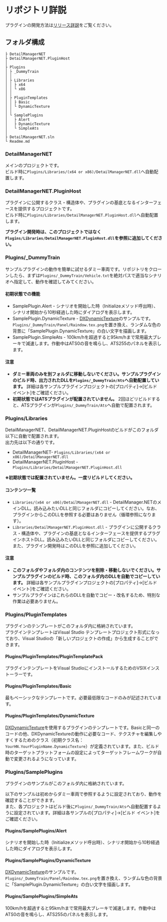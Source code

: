 # リポジトリ詳説
プラグインの開発方法は[リリース詳説](Release.md)をご覧ください。

## フォルダ構成

```
├ DetailManagerNET
├ DetailManagerNET.PluginHost
│
├ Plugins
│ ├ _DummyTrain
│ │
│ ├ Libraries
│ │ ├ x64
│ │ └ x86
│ │
│ ├ PluginTemplates
│ │ ├ Basic
│ │ └ DynamicTexture
│ │
│ └ SamplePlugins
│   ├ Alert
│   ├ DynamicTexture
│   └ SimpleAts
│
├ DetailManagerNET.sln
└ Readme.md
```

### DetailManagerNET

メインのプロジェクトです。  
ビルド時に`Plugins/Libraries/(x64 or x86)/DetailManagerNET.dll`へ自動配置します。

### DetailManagerNET.PluginHost

プラグインに公開するクラス・構造体や、プラグインの基底となるインターフェースを提供するプロジェクトです。  
ビルド時に`Plugins/Libraries/DetailManagerNET.PluginHost.dll`へ自動配置します。

**プラグイン開発時は、このプロジェクトではなく`Plugins/Libraries/DetailManagerNET.PluginHost.dll`を参照に追加してください。**

### Plugins/_DummyTrain

サンプルプラグインの動作を簡単に試せるダミー車両です。リポジトリをクローンしたら、まずは`Plugins/_DummyTrain/Vehicle.txt`を絶対パスで適当なシナリオへ指定して、動作を確認してみてください。

#### 初期状態での機能

- SamplePlugin.Alert - シナリオを開始した時（Initializeメソッド呼出時）、シナリオ開始から10秒経過した時にダイアログを表示します。
- SamplePlugin.DynamicTexture - [DXDynamicTexture](https://github.com/zbx1425/DXDynamicTexture)のサンプルです。`Plugins/_DummyTrain/Panel/Raindow.tex.png`を置き換え、ランダムな色の背景に「SamplePlugin.DynamicTexture」の白い文字を描画します。
- SamplePlugin.SimpleAts - 100km/hを超過すると95km/hまで常用最大ブレーキで減速します。作動中はATS0の音を鳴らし、ATS255のパネルを表示します。

#### 注意

- **ダミー車両のみを別フォルダに移動しないでください。サンプルプラグインのビルド時、出力されたDLLを`Plugins/_DummyTrain/Ats`へ自動配置しています。** 詳細は各サンプルプラグインプロジェクトの[プロパティ]→[ビルド イベント]をご確認ください。
- **初期状態ではATSプラグインが配置されていません。** 2回ほどリビルドすると、ATSプラグインが`Plugins/_DummyTrain/Ats`へ自動で配置されます。

### Plugins/Libraries

DetailManagerNET、DetailManagerNET.PluginHostのビルドがこのフォルダ以下に自動で配置されます。  
出力先は以下の通りです。

- DetailManagerNET- `Plugins/Libraries/(x64 or x86)/DetailManagerNET.dll`
- DetailManagerNET.PluginHost - `Plugins/Libraries/DetailManagerNET.PluginHost.dll`

**※初期状態では配置されていません。一度リビルドしてください。**

#### コンテンツ一覧

- `Libraries/(x64 or x86)/DetailManagerNET.dll` - DetailManager.NETのメインDLL。読み込みたいDLLと同じフォルダにコピーしてください。なお、プラグインからこのDLLを参照する必要はありません（循環参照になります）。
- `Libraries/DetailManagerNET.PluginHost.dll` - プラグインに公開するクラス・構造体や、プラグインの基底となるインターフェースを提供するプラグインホストDLL。読み込みたいDLLと同じフォルダにコピーしてください。また、プラグイン開発時はこのDLLを参照に追加してください。

#### 注意

- **このフォルダやフォルダ内のコンテンツを削除・移動しないでください。サンプルプラグインのビルド時、このフォルダ内のDLLを自動でコピーしています。** 詳細は各サンプルプラグインプロジェクトの[プロパティ]→[ビルド イベント]をご確認ください。
- サンプルプラグインはこれらのDLLを自動でコピー・改名するため、特別な作業は必要ありません。

### Plugins/PluginTemplates

プラグインのテンプレートがこのフォルダ内に格納されています。  
プラグインテンプレートはVisual Studio テンプレートプロジェクト形式になっており、Visual Studioの「新しいプロジェクトの作成」から生成することができます。

#### Plugins/PluginTemplates/PluginTemplatePack

プラグインテンプレートをVisual StudioにインストールするためのVSIXインストーラーです。

#### Plugins/PluginTemplates/Basic

最もベーシックなテンプレートです。必要最低限なコードのみが記述されています。

#### Plugins/PluginTemplates/DynamicTexture

[DXDynamicTexture](https://github.com/zbx1425/DXDynamicTexture)を使用するプラグインのテンプレートです。Basicと同一のコードの他、DXDynamicTextureの動作に必要なコード、テクスチャを編集しやすくするためのクラス（初期クラス名：`YourHN.YourPluginName.DynamicTexture`）が定義されています。また、ビルド時のターゲットプラットフォームの設定によってターゲットフレームワークが自動で変更されるようになっています。

### Plugins/SamplePlugins

プラグインのサンプルがこのフォルダ内に格納されています。

以下のサンプルは初めからダミー車両で参照するように設定されており、動作を確認することができます。  
また、各プロジェクトはビルド後に`Plugins/_DummyTrain/Ats`へ自動配置するように設定されています。詳細は各サンプルの[プロパティ]→[ビルド イベント]をご確認ください。

#### Plugins/SamplePlugins/Alert

シナリオを開始した時（Initializeメソッド呼出時）、シナリオ開始から10秒経過した時にダイアログを表示します。

#### Plugins/SamplePlugins/DynamicTexture

[DXDynamicTexture](https://github.com/zbx1425/DXDynamicTexture)のサンプルです。`Plugins/_DummyTrain/Panel/Raindow.tex.png`を置き換え、ランダムな色の背景に「SamplePlugin.DynamicTexture」の白い文字を描画します。

#### Plugins/SamplePlugins/SimpleAts

100km/hを超過すると95km/hまで常用最大ブレーキで減速します。作動中はATS0の音を鳴らし、ATS255のパネルを表示します。
